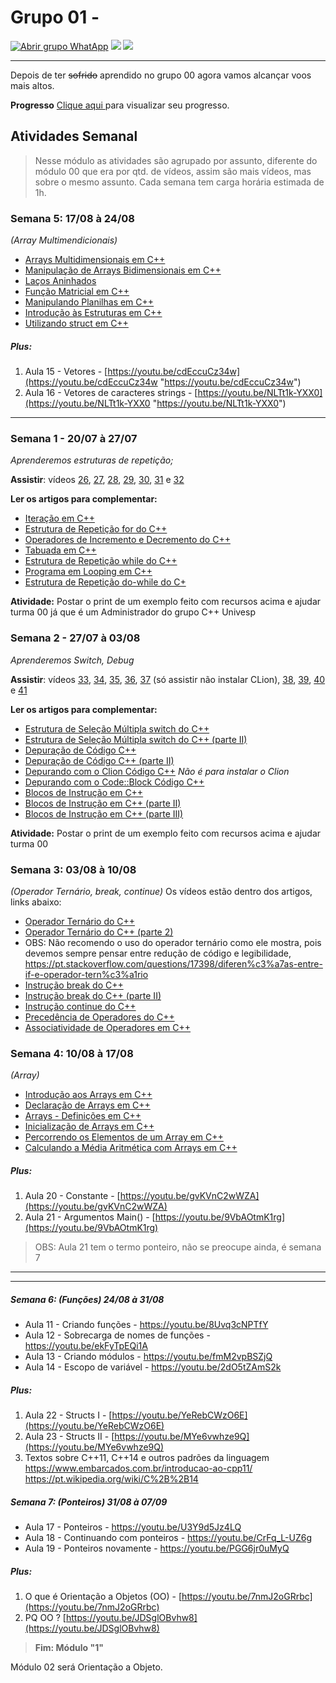 # Grupo 01 - 

[![Abrir grupo WhatApp](https://img.shields.io/badge/WhatApp-26%20participantes-green.svg "Abrir grupo WhatApp")](https://chat.whatsapp.com/JySnXv3d8IJE7qFnZ88Mwz "Abrir grupo WhatApp") ![](https://img.shields.io/badge/SemanaAtual-6-yellow.svg) ![](https://img.shields.io/badge/Linguagem-C%2B%2B-orange.svg)

------------

Depois de ter ~~sofrido~~ aprendido no grupo 00 agora vamos alcançar voos mais altos.

**Progresso** [Clique aqui ](https://docs.google.com/spreadsheets/u/2/d/1LhbULA5L_ddrEr36lYzbqimE0286A2p_WnO8dSswRQg/edit?usp=sharing "Clique aqui ")para visualizar seu progresso.

## Atividades Semanal
> Nesse módulo as atividades são agrupado por assunto, diferente do módulo 00 que era por qtd. de vídeos, assim são mais vídeos, mas sobre o mesmo assunto. Cada semana tem carga horária estimada de 1h.

### Semana 5: 17/08 à 24/08
*(Array Multimendicionais)*

- [Arrays Multidimensionais em C++](http://excript.com/cpp/array-multidimensional-cpp.html "Arrays Multidimensionais em C++")
- [Manipulação de Arrays Bidimensionais em C++](http://excript.com/cpp/manipular-array-bidimensional-cpp.html "Manipulação de Arrays Bidimensionais em C++")
- [Laços Aninhados](http://excript.com/cpp/lacos-aninhados-cpp.html "Laços Aninhados")
- [Função Matricial em C++](http://excript.com/cpp/funcao-matricial-cpp.html "Função Matricial em C++")
- [Manipulando Planilhas em C++](http://excript.com/cpp/manipulando-planilhas-cpp.html "Manipulando Planilhas em C++")
- [Introdução às Estruturas em C++](http://excript.com/cpp/introducao-as-estruturas-cpp.html "Introdução às Estruturas em C++")
- [Utilizando struct em C++](http://excript.com/cpp/utilizando-struct-cpp.html "Utilizando struct em C++")

##### Plus:
1. Aula 15 - Vetores - [https://youtu.be/cdEccuCz34w](https://youtu.be/cdEccuCz34w "https://youtu.be/cdEccuCz34w")
2. Aula 16 - Vetores de caracteres strings - [https://youtu.be/NLTt1k-YXX0](https://youtu.be/NLTt1k-YXX0 "https://youtu.be/NLTt1k-YXX0")


------------

### Semana 1 - 20/07 à 27/07
*Aprenderemos estruturas de repetição;*

**Assistir**:  vídeos [26](https://youtu.be/6ErHlkvZemo "26"), [27](https://youtu.be/1CEQ6M2_4Js "27"), [28](https://youtu.be/zFm7SmgzVbM "28"), [29](https://youtu.be/m40Zi2MJ6Pk "29"), [30](https://youtu.be/RY0QYbch30s "30"), [31](https://youtu.be/xZJLnZnPq-M "31") e [32](https://youtu.be/U7GeyoGkTVc "32")

**Ler os artigos para complementar:**
- [Iteração em C++](http://excript.com/cpp/iterador-cpp.html "Iteração em C++")
- [Estrutura de Repetição for do C++](http://excript.com/cpp/estrutura-repeticao-for-cpp.html "Estrutura de Repetição for do C++")
- [Operadores de Incremento e Decremento do C++](http://excript.com/cpp/operador-incremento-decremento-cpp.html "Operadores de Incremento e Decremento do C++")
- [Tabuada em C++](http://excript.com/cpp/tabuada-cpp.html "Tabuada em C++")
- [Estrutura de Repetição while do C++](http://excript.com/cpp/estrutura-repeticao-while-cpp.html "Estrutura de Repetição while do C++")
- [Programa em Looping em C++](http://excript.com/cpp/programa-looping-cpp.html "Programa em Looping em C++")
- [Estrutura de Repetição do-while do C+](http://excript.com/cpp/estrutura-repeticao-do-while-cpp.html "Estrutura de Repetição do-while do C+")

**Atividade:** Postar o print de um exemplo feito com recursos acima e ajudar turma 00 já que é um Administrador do grupo C++ Univesp


### Semana 2 - 27/07 à 03/08
*Aprenderemos Switch, Debug*

**Assistir**:  vídeos [33](https://youtu.be/xxcMuUWVcO0 "33"), [34](https://youtu.be/LZThpRKEhmw "34"), [35](https://youtu.be/MU20xIQuokc "35"), [36](https://youtu.be/CwvFPKMOsCM "36"), [37](https://youtu.be/HSryw97eQZ0 "37") (só assistir não instalar CLion), [38](https://youtu.be/tHHGsAVIKYs "38"), [39](https://youtu.be/5YjeKkOFk6I "39"), [40](https://youtu.be/ZITB7Uo9HVM "40") e [41](https://youtu.be/2u_ASILhXBw "41")

**Ler os artigos para complementar:**
- [Estrutura de Seleção Múltipla switch do C++](http://excript.com/cpp/estrutura-selecao-multipla-switch-cpp.html "Estrutura de Seleção Múltipla switch do C++")
- [Estrutura de Seleção Múltipla switch do C++ (parte II)](http://excript.com/cpp/estrutura-selecao-multipla-switch-cpp-parte2.html "Estrutura de Seleção Múltipla switch do C++ (parte II)")
- [Depuração de Código C++](http://excript.com/cpp/depuracao-codigo-cpp.html "Depuração de Código C++")
- [Depuração de Código C++ (parte II)](http://excript.com/cpp/depuracao-codigo-cpp-parte2.html "Depuração de Código C++ (parte II)")
- [Depurando com o Clion Código C++](http://excript.com/cpp/depurar-clion-cpp.html "Depurando com o Clion Código C++") *Não é para instalar o Clion*
- [Depurando com o Code::Block Código C++](http://excript.com/cpp/depurar-codeblock-cpp.html "Depurando com o Code::Block Código C++")
- [Blocos de Instrução em C++](http://excript.com/cpp/bloco-instrucao-cpp.html "Blocos de Instrução em C++")
- [Blocos de Instrução em C++ (parte II)](http://excript.com/cpp/bloco-instrucao-cpp-parte2.html "Blocos de Instrução em C++ (parte II)")
- [Blocos de Instrução em C++ (parte III)](http://excript.com/cpp/bloco-instrucao-cpp-parte3.html "Blocos de Instrução em C++ (parte III)")

**Atividade:** Postar o print de um exemplo feito com recursos acima e ajudar turma 00

### Semana 3: 03/08 à 10/08
*(Operador Ternário, break, continue)*
Os vídeos estão dentro dos artigos, links abaixo:
- [Operador Ternário do C++](http://excript.com/cpp/operador-ternario-cpp.html "Operador Ternário do C++")
- [Operador Ternário do C++ (parte 2)](http://excript.com/cpp/operador-ternario-cpp-parte2.html "Operador Ternário do C++ (parte 2)")
- OBS: Não recomendo o uso do operador ternário como ele mostra, pois devemos sempre pensar entre redução de código e legibilidade, https://pt.stackoverflow.com/questions/17398/diferen%c3%a7as-entre-if-e-operador-tern%c3%a1rio
- [Instrução break do C++](http://excript.com/cpp/instrucao-break-cpp.html "Instrução break do C++")
- [Instrução break do C++ (parte II)](http://excript.com/cpp/instrucao-break-cpp-parte2.html "Instrução break do C++ (parte II)")
- [Instrução continue do C++](http://excript.com/cpp/instrucao-continue-cpp.html "Instrução continue do C++")
- [Precedência de Operadores do C++](http://excript.com/cpp/precedencia-operador-cpp.html "Precedência de Operadores do C++")
- [Associatividade de Operadores em C++](http://excript.com/cpp/associatividade-operador-cpp.html "Associatividade de Operadores em C++")


### Semana 4:  10/08 à 17/08
*(Array)*
- [Introdução aos Arrays em C++](http://excript.com/cpp/introducao-array-cpp.html "Introdução aos Arrays em C++")
- [Declaração de Arrays em C++](http://excript.com/cpp/declarar-array-cpp.html "Declaração de Arrays em C++")
- [Arrays - Definições em C++](http://excript.com/cpp/array-definicao-cpp.html "Arrays - Definições em C++")
- [Inicialização de Arrays em C++](http://excript.com/cpp/inicializar-array-cpp.html " Inicialização de Arrays em C++")
- [Percorrendo os Elementos de um Array em C++](http://excript.com/cpp/percorrer-elemento-array-cpp.html "Percorrendo os Elementos de um Array em C++")
- [Calculando a Média Aritmética com Arrays em C++](http://excript.com/cpp/calcular-media-aritmetica-array-cpp.html "Calculando a Média Aritmética com Arrays em C++")

##### Plus:
1. Aula 20 - Constante - [https://youtu.be/gvKVnC2wWZA](https://youtu.be/gvKVnC2wWZA)
2. Aula 21 - Argumentos Main() - [https://youtu.be/9VbAOtmK1rg](https://youtu.be/9VbAOtmK1rg)
> OBS: Aula 21 tem o termo ponteiro, não se preocupe ainda, é semana 7

------------

--------
##### Semana 6: (Funções) 24/08 à 31/08
- Aula 11 - Criando funções -  https://youtu.be/8Uvq3cNPTfY
- Aula 12 - Sobrecarga de nomes de funções - https://youtu.be/ekFyTpEQi1A
- Aula 13 - Criando módulos - https://youtu.be/fmM2vpBSZjQ
- Aula 14 - Escopo de variável - https://youtu.be/2dO5tZAmS2k
##### Plus:
1. Aula 22 - Structs I - [https://youtu.be/YeRebCWzO6E](https://youtu.be/YeRebCWzO6E)
2. Aula 23 - Structs II - [https://youtu.be/MYe6vwhze9Q](https://youtu.be/MYe6vwhze9Q)
3. Textos sobre C++11, C++14 e outros padrões da linguagem
https://www.embarcados.com.br/introducao-ao-cpp11/
https://pt.wikipedia.org/wiki/C%2B%2B14

##### Semana 7: (Ponteiros) 31/08 à 07/09
- Aula 17 - Ponteiros - https://youtu.be/U3Y9d5Jz4LQ
- Aula 18 - Continuando com ponteiros - https://youtu.be/CrFq_L-UZ6g
- Aula 19 - Ponteiros novamente - https://youtu.be/PGG6jr0uMyQ
##### Plus:
1. O que é Orientação a Objetos (OO) - [https://youtu.be/7nmJ2oGRrbc](https://youtu.be/7nmJ2oGRrbc)
2. PQ OO ? [https://youtu.be/JDSglOBvhw8](https://youtu.be/JDSglOBvhw8)

> **Fim: Módulo "1"**

Módulo 02 será Orientação a Objeto.
